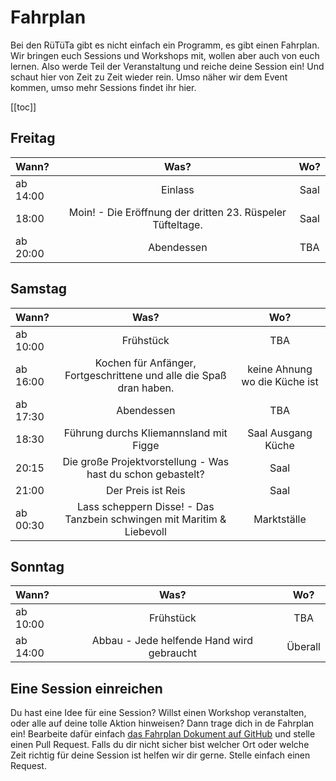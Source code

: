 # Fahrplan

Bei den RüTüTa gibt es nicht einfach ein Programm, es gibt einen Fahrplan. Wir bringen euch Sessions und Workshops mit, wollen aber auch von euch lernen. Also werde Teil der Veranstaltung und reiche deine Session ein! 
Und schaut hier von Zeit zu Zeit wieder rein. Umso näher wir dem Event kommen, umso mehr Sessions findet ihr hier.

[[toc]]

## Freitag

| Wann? | Was? | Wo? |
|:---|:---:|:---:|
| ab 14:00 | Einlass  | Saal |
| 18:00 | Moin! - Die Eröffnung der dritten 23. Rüspeler Tüfteltage.  | Saal |
| ab 20:00 | Abendessen  | TBA |

## Samstag

| Wann? | Was? | Wo? |
|:---|:---:|:---:|
| ab 10:00 | Frühstück  | TBA |
| ab 16:00 | Kochen für Anfänger, Fortgeschrittene und alle die Spaß dran haben. | keine Ahnung wo die Küche ist |
| ab 17:30 | Abendessen  | TBA |
| 18:30 | Führung durchs Kliemannsland mit Figge  | Saal Ausgang Küche |
| 20:15 | Die große Projektvorstellung - Was hast du schon gebastelt? | Saal |
| 21:00 | Der Preis ist Reis | Saal |
| ab 00:30 | Lass scheppern Disse! - Das Tanzbein schwingen mit Maritim & Liebevoll  | Marktställe |

## Sonntag

| Wann? | Was? | Wo? |
|:---|:---:|:---:|
| ab 10:00 | Frühstück  | TBA |
| ab 14:00 | Abbau - Jede helfende Hand wird gebraucht | Überall |

## Eine Session einreichen
Du hast eine Idee für eine Session? Willst einen Workshop veranstalten, oder alle auf deine tolle Aktion hinweisen? Dann trage dich in de Fahrplan ein!
Bearbeite dafür einfach [das Fahrplan Dokument auf GitHub](https://github.com/chaostreff-flensburg/ruetueta-web/edit/master/content/fahrplan.md) und stelle einen Pull Request. Falls du dir nicht sicher bist welcher Ort oder welche Zeit richtig für deine Session ist helfen wir dir gerne. Stelle einfach einen Request.
